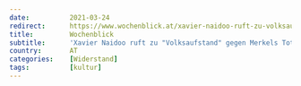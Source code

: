 ```yaml
---
date:          2021-03-24
redirect:      https://www.wochenblick.at/xavier-naidoo-ruft-zu-volksaufstand-gegen-merkels-total-lockdown-auf/
title:         Wochenblick
subtitle:      'Xavier Naidoo ruft zu "Volksaufstand" gegen Merkels Total-Lockdown auf!'
country:       AT
categories:    [Widerstand]
tags:          [kultur]
---
```

